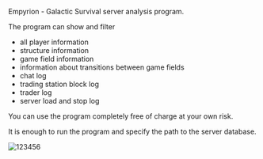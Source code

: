 Empyrion - Galactic Survival server analysis program.

The program can show and filter
- all player information
- structure information
- game field information
- information about transitions between game fields
- chat log
- trading station block log
- trader log
- server load and stop log

You can use the program completely free of charge at your own risk.


It is enough to run the program and specify the path to the server database.

![123456](https://github.com/mailarn/EGSAnalysis/assets/132196493/57b2b018-6455-409e-8547-ebcd89727536)
